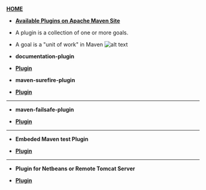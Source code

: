 [**HOME**](index.md)

* <a href="https://maven.apache.org/plugins/index.html" target="_blank">**Available Plugins on Apache Maven Site**</a>

* A plugin is a collection of one or more goals.
* A goal is a "unit of work" in Maven
![alt text](goals.jpg "Logo Title Text 1")

* **documentation-plugin**

* <a href="https://docs.google.com/document/d/1C7_n6UIj_yp6HwWsPGRsn08sP0-iuXQR8fbazT2DZ68/edit?usp=sharing" target="_blank">**Plugin**</a>

* **maven-surefire-plugin**

* <a href="https://docs.google.com/document/d/13o2L2d8pNr58tfD1meQYaGVHxD8ESdjsQUrud-hEQiI/edit?usp=sharing" target="_blank">**Plugin**</a>

___

* **maven-failsafe-plugin**

* <a href="https://docs.google.com/document/d/13o2L2d8pNr58tfD1meQYaGVHxD8ESdjsQUrud-hEQiI/edit?usp=sharing" target="_blank">**Plugin**</a>

___


* **Embeded Maven test Plugin**

* <a href="https://docs.google.com/document/d/12D4fs3q6UOfZK1G4ytP6xeKelMpN_pl5STLsOdUYfHg/edit?usp=sharing" target="_blank">**Plugin**</a>

___

* **Plugin for Netbeans or Remote Tomcat Server**

* <a href="https://docs.google.com/document/d/1T4P2xCNQD544kS2F_o5zuxr2s9UlJa2r3T4RjIjTxWE/edit?usp=sharing" target="_blank">**Plugin**</a>














